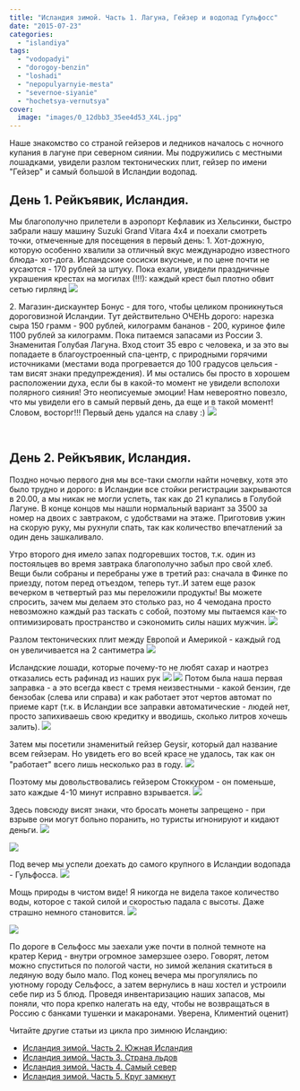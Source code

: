 ```yaml
---
title: "Исландия зимой. Часть 1. Лагуна, Гейзер и водопад Гульфосс"
date: "2015-07-23"
categories: 
  - "islandiya"
tags: 
  - "vodopadyi"
  - "dorogoy-benzin"
  - "loshadi"
  - "nepopulyarnyie-mesta"
  - "severnoe-siyanie"
  - "hochetsya-vernutsya"
cover:
  image: "images/0_12dbb3_35ee4d53_X4L.jpg"
---
```


Наше знакомство со страной гейзеров и ледников началось с ночного купания в лагуне при северном сиянии. Мы подружились с местными лошадками, увидели разлом тектонических плит, гейзер по имени "Гейзер" и самый большой в Исландии водопад.

<!--more-->

## День 1. Рейкъявик, Исландия.

Мы благополучно прилетели в аэропорт Кефлавик из Хельсинки, быстро забрали нашу машину Suzuki Grand Vitara 4x4 и поехали смотреть точки, отмеченные для посещения в первый день: 1. Хот-дожную, которую особенно хвалили за отличный вкус международно известного блюда- хот-дога. Исландские сосиски вкусные, и по цене почти не кусаются - 170 рублей за штуку. Пока ехали, увидели праздничные украшения крестах на могилах (!!!): каждый крест был плотно обвит сетью гирлянд [![](images/0_12dcd7_ce91b146_XXL.jpg)](https://fotki.yandex.ru/next/users/klimentij511/album/464271/view/1236183?page=15)

2\. Магазин-дискаунтер Бонус - для того, чтобы целиком проникнуться дороговизной Исландии. Тут действительно ОЧЕНЬ дорого: нарезка сыра 150 грамм - 900 рублей, килограмм бананов - 200, куриное филе 1100 рублей за килограмм. Пока питаемся запасами из России 3. Знаменитая Голубая Лагуна. Вход стоит 35 евро с человека, и за это вы попадаете в благоустроенный спа-центр, с природными горячими источниками (местами вода прогревается до 100 градусов цельсия - там висят знаки предупреждения). И мы остались бы просто в хорошем расположении духа, если бы в какой-то момент не увидели всполохи полярного сияния! Это неописуемые эмоции! Нам невероятно повезло, что мы увидели его в самый первый день, да еще и в такой момент! Словом, восторг!!! Первый день удался на славу :) ![](images/0_12dbae_cb0302b8_XXL.jpg)

 

## День 2. Рейкъявик, Исландия.

Поздно ночью первого дня мы все-таки смогли найти ночевку, хотя это было трудно и дорого: в Исландии все стойки регистрации закрываются в 20.00, а мы никак не могли успеть, так как до 21 купались в Голубой Лагуне. В конце концов мы нашли нормальный вариант за 3500 за номер на двоих с завтраком, с удобствами на этаже. Приготовив ужин на скорую руку, мы рухнули спать, так как количество впечатлений за один день зашкаливало.

Утро второго дня имело запах подгоревших тостов, т.к. один из постояльцев во время завтрака благополучно забыл про свой хлеб. Вещи были собраны и перебраны уже в третий раз: сначала в Финке по приезду, потом перед отъездом, теперь тут..И затем еще разок вечерком в четвертый раз мы переложили продукты! Вы можете спросить, зачем мы делаем это столько раз, но 4 чемодана просто невозможно каждый раз таскать с собой, поэтому мы пытаемся как-то оптимизировать пространство и сэкономить силы наших мужчин. ![](images/0_12dbad_f5eb6568_XXL.jpg)

Разлом тектонических плит между Европой и Америкой - каждый год он увеличивается на 2 сантиметра ![](images/0_12dbac_dee2ddfa_XXL.jpg)

Исландские лошади, которые почему-то не любят сахар и наотрез отказались есть рафинад из наших рук ![](images/0_12dbb3_35ee4d53_XXL.jpg) ![](images/0_12dbb0_5d8fd7a_XXL.jpg) Потом была наша первая заправка - а это всегда квест с тремя неизвестными - какой бензин, где бензобак (слева или справа) и как работает этот чертов автомат по приеме карт (т.к. в Исландии все заправки автоматические - людей нет, просто запихиваешь свою кредитку и вводишь, сколько литров хочешь залить). [![](images/0_12dbb2_2c8bb9b9_XXL.jpg)](https://fotki.yandex.ru/next/users/klimentij511/album/464271/view/1235890?page=1)

Затем мы посетили знаменитый гейзер Geysir, который дал название всем гейзерам. Но увидеть его во всей красе не удалось, так как он "работает" всего лишь несколько раз в году. [![](images/0_12dbc0_e844abe4_XXL.jpg)](https://fotki.yandex.ru/next/users/klimentij511/album/464271/view/1235904?page=2)

Поэтому мы довольствовались гейзером Стоккуром - он поменьше, зато каждые 4-10 минут исправно взрывается. [![](images/0_12dbbf_b48a4952_XXL.jpg)](https://fotki.yandex.ru/next/users/klimentij511/album/464271/view/1235903?page=2)

Здесь повсюду висят знаки, что бросать монеты запрещено - при взрыве они могут больно поранить, но туристы игнонируют и кидают деньги. [![](images/0_12dbbd_be0ebc3_XXL.jpg)](https://fotki.yandex.ru/next/users/klimentij511/album/464271/view/1235901?page=2)

[![](images/0_12dbbc_976f81a7_XXL.jpg)](https://fotki.yandex.ru/next/users/klimentij511/album/464271/view/1235900?page=2)

Под вечер мы успели доехать до самого крупного в Исландии водопада - Гульфосса. [![](images/0_12dbc6_d33d2234_XXL.jpg)](https://fotki.yandex.ru/next/users/klimentij511/album/464271/view/1235910?page=2)

Мощь природы в чистом виде! Я никогда не видела такое количество воды, которое с такой силой и скоростью падала с высоты. Даже страшно немного становится. [![](images/0_12dbca_730b831f_XXL.jpg)](https://fotki.yandex.ru/next/users/klimentij511/album/464271/view/1235914?page=2)

[![](images/0_12dbcb_8efcbde7_XXL.jpg)](https://fotki.yandex.ru/next/users/klimentij511/album/464271/view/1235915?page=2)

По дороге в Сельфосс мы заехали уже почти в полной темноте на кратер Керид - внутри огромное замерзшее озеро. Говорят, летом можно спуститься по пологой части, но зимой желания скатиться в ледяную воду было мало. Под конец вечера мы прогулялись по уютному городу Сельфосс, а затем вернулись в наш хостел и устроили себе пир из 5 блюд. Проведя инвентаризацию наших запасов, мы поняли, что пора крепко налегать на еду, чтобы не возвращаться в Россию с банками тушенки и макаронами. Уверена, Климентий оценит)

Читайте другие статьи из цикла про зимнюю Исландию:

- [Исландия зимой. Часть 2. Южная Исландия](https://vodpop.ru/islandiya-zimoy-chast-2-yuzhnaya-islandiya/)
- [Исландия зимой. Часть 3. Страна льдов](https://vodpop.ru/islandiya-zimoy-chast-3-strana-ldov/)
- [Исландия зимой. Часть 4. Самый север](https://vodpop.ru/islandiya-zimoy-chast-4-samyiy-sever/)
- [Исландия зимой. Часть 5. Круг замкнут](https://vodpop.ru/islandiya-zimoy-chast-5-krug-zamknut/)
